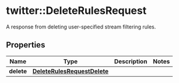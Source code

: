 # twitter::DeleteRulesRequest

A response from deleting user-specified stream filtering rules.

## Properties
Name | Type | Description | Notes
------------ | ------------- | ------------- | -------------
**delete** | [**DeleteRulesRequestDelete**](DeleteRulesRequest_delete.md) |  | 


